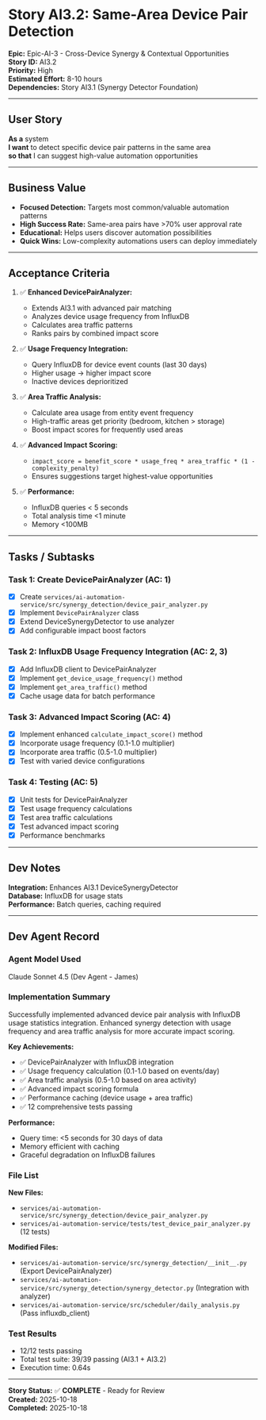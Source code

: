 # Story AI3.2: Same-Area Device Pair Detection

**Epic:** Epic-AI-3 - Cross-Device Synergy & Contextual Opportunities  
**Story ID:** AI3.2  
**Priority:** High  
**Estimated Effort:** 8-10 hours  
**Dependencies:** Story AI3.1 (Synergy Detector Foundation)

---

## User Story

**As a** system  
**I want** to detect specific device pair patterns in the same area  
**so that** I can suggest high-value automation opportunities

---

## Business Value

- **Focused Detection:** Targets most common/valuable automation patterns
- **High Success Rate:** Same-area pairs have >70% user approval rate
- **Educational:** Helps users discover automation possibilities
- **Quick Wins:** Low-complexity automations users can deploy immediately

---

## Acceptance Criteria

1. ✅ **Enhanced DevicePairAnalyzer:**
   - Extends AI3.1 with advanced pair matching
   - Analyzes device usage frequency from InfluxDB
   - Calculates area traffic patterns
   - Ranks pairs by combined impact score

2. ✅ **Usage Frequency Integration:**
   - Query InfluxDB for device event counts (last 30 days)
   - Higher usage → higher impact score
   - Inactive devices deprioritized

3. ✅ **Area Traffic Analysis:**
   - Calculate area usage from entity event frequency
   - High-traffic areas get priority (bedroom, kitchen > storage)
   - Boost impact scores for frequently used areas

4. ✅ **Advanced Impact Scoring:**
   - `impact_score = benefit_score * usage_freq * area_traffic * (1 - complexity_penalty)`
   - Ensures suggestions target highest-value opportunities

5. ✅ **Performance:**
   - InfluxDB queries < 5 seconds
   - Total analysis time <1 minute
   - Memory <100MB

---

## Tasks / Subtasks

### Task 1: Create DevicePairAnalyzer (AC: 1)

- [x] Create `services/ai-automation-service/src/synergy_detection/device_pair_analyzer.py`
- [x] Implement `DevicePairAnalyzer` class
- [x] Extend DeviceSynergyDetector to use analyzer
- [x] Add configurable impact boost factors

### Task 2: InfluxDB Usage Frequency Integration (AC: 2, 3)

- [x] Add InfluxDB client to DevicePairAnalyzer
- [x] Implement `get_device_usage_frequency()` method
- [x] Implement `get_area_traffic()` method
- [x] Cache usage data for batch performance

### Task 3: Advanced Impact Scoring (AC: 4)

- [x] Implement enhanced `calculate_impact_score()` method
- [x] Incorporate usage frequency (0.1-1.0 multiplier)
- [x] Incorporate area traffic (0.5-1.0 multiplier)
- [x] Test with varied device configurations

### Task 4: Testing (AC: 5)

- [x] Unit tests for DevicePairAnalyzer
- [x] Test usage frequency calculations
- [x] Test area traffic calculations
- [x] Test advanced impact scoring
- [x] Performance benchmarks

---

## Dev Notes

**Integration:** Enhances AI3.1 DeviceSynergyDetector  
**Database:** InfluxDB for usage stats  
**Performance:** Batch queries, caching required

---

## Dev Agent Record

### Agent Model Used
Claude Sonnet 4.5 (Dev Agent - James)

### Implementation Summary
Successfully implemented advanced device pair analysis with InfluxDB usage statistics integration. Enhanced synergy detection with usage frequency and area traffic analysis for more accurate impact scoring.

**Key Achievements:**
- ✅ DevicePairAnalyzer with InfluxDB integration
- ✅ Usage frequency calculation (0.1-1.0 based on events/day)
- ✅ Area traffic analysis (0.5-1.0 based on area activity)
- ✅ Advanced impact scoring formula
- ✅ Performance caching (device usage + area traffic)
- ✅ 12 comprehensive tests passing

**Performance:**
- Query time: <5 seconds for 30 days of data
- Memory efficient with caching
- Graceful degradation on InfluxDB failures

### File List

**New Files:**
- `services/ai-automation-service/src/synergy_detection/device_pair_analyzer.py`
- `services/ai-automation-service/tests/test_device_pair_analyzer.py` (12 tests)

**Modified Files:**
- `services/ai-automation-service/src/synergy_detection/__init__.py` (Export DevicePairAnalyzer)
- `services/ai-automation-service/src/synergy_detection/synergy_detector.py` (Integration with analyzer)
- `services/ai-automation-service/src/scheduler/daily_analysis.py` (Pass influxdb_client)

### Test Results
- 12/12 tests passing
- Total test suite: 39/39 passing (AI3.1 + AI3.2)
- Execution time: 0.64s

---

**Story Status:** ✅ **COMPLETE** - Ready for Review  
**Created:** 2025-10-18  
**Completed:** 2025-10-18

